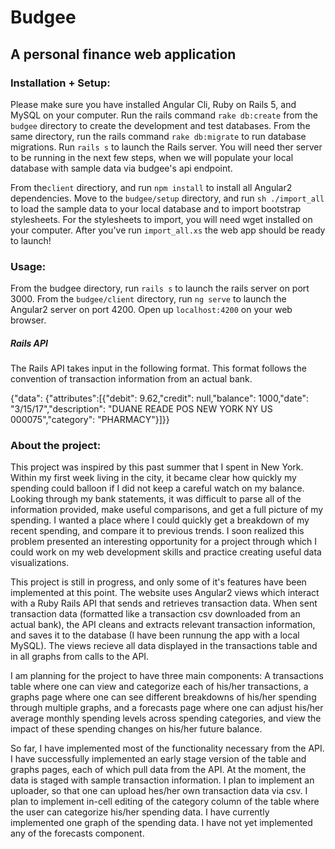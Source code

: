 # Budgee
## A personal finance web application

### Installation + Setup:

Please make sure you have installed Angular Cli, Ruby on Rails 5, and MySQL on your computer. Run the rails command `rake db:create` from the `budgee` directory
to create the development and test databases. From the same directory, run the rails command `rake db:migrate` to
run database migrations. Run `rails s` to launch the Rails server. You will need ther server to be running in the next
few steps, when we will populate your local database with sample data via budgee's api endpoint.

From the`client` directiory, and run `npm install` to install all Angular2 dependencies.
Move to the `budgee/setup` directory, and run `sh ./import_all` to load the sample data to your local database
and to import bootstrap stylesheets. For the stylesheets to import, you will need wget installed on your 
computer. After you've run `import_all.xs` the web app should be ready to launch!

### Usage:

From the budgee directory, run `rails s` to launch the rails server on port 3000. From the 
`budgee/client` directory, run `ng serve` to launch the Angular2 server on port 4200. Open up `localhost:4200`
on your web browser. 

##### Rails API

The Rails API takes input in the following format. This format follows the convention of transaction information from
an actual bank.

{"data": {"attributes":[{"debit": 9.62,"credit": null,"balance": 1000,"date": "3/15/17","description": "DUANE READE             POS     NEW YORK      NY US        000075","category": "PHARMACY"}]}}


### About the project:

This project was inspired by this past summer that I spent in New York. Within my first week living in the city,
it became clear how quickly my spending could balloon if I did not keep a careful watch on my balance. 
Looking through my bank statements, it was difficult to parse all of the information provided, make useful comparisons, and get a full picture of my spending.
I wanted a place where I could quickly get a breakdown of my recent spending, and compare it to previous trends. I soon realized this
problem presented an interesting opportunity for a project through which I could work on my web development skills and practice
creating useful data visualizations.


This project is still in progress, and only some of it's features have been implemented at this point. The website uses Angular2 views
which interact with a Ruby Rails API that sends and retrieves transaction data. When sent transaction data (formatted like a
 transaction csv downloaded from an actual bank), the API cleans and extracts relevant
transaction information, and saves it to the database (I have been runnung the app with a local MySQL). The views  recieve
all data displayed in the transactions table and in all graphs from calls to the API. 


I am planning for the project to have three main components: A transactions table where one can view and categorize each of his/her transactions,
a graphs page where one can see different breakdowns of his/her spending through multiple graphs, and a forecasts page where one can adjust
his/her average monthly spending levels across spending categories, and view the impact of these spending changes on his/her future balance.


So far, I have implemented most of the functionality necessary from the API. I have successfully implemented an early stage version of the table
and graphs pages, each of which pull data from the API. At the moment, the data is staged with sample transaction information. I plan to implement
an uploader, so that one can upload hes/her own transaction data via csv. I plan to implement in-cell editing of the category column of the 
table where the user can categorize his/her spending data. I have currently implemented one graph of the spending data. I have not yet 
implemented any of the forecasts component.


